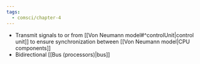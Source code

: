 ```yaml
---
tags:
  - comsci/chapter-4
---
```


- Transmit signals to or from [[Von Neumann model#^controlUnit|control unit]] to ensure synchronization between [[Von Neumann model|CPU components]]
- Bidirectional [[Bus (processors)|bus]]